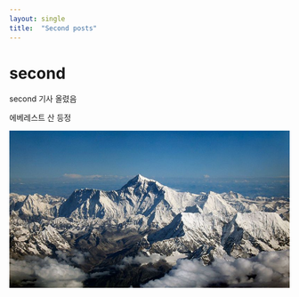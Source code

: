 ```yaml
---
layout: single
title:  "Second posts"
---
```


# second





second 기사 올렸음



에베레스트 산 등정

![the-root-of-the-world](../images/2023-01-12-second/the-root-of-the-world.jpg)
